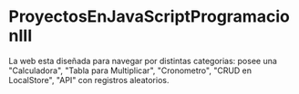 # ProyectosEnJavaScriptProgramacionIII
La web esta diseñada para navegar por distintas categorias: posee una "Calculadora", "Tabla para Multiplicar", "Cronometro", "CRUD en LocalStore", "API" con registros aleatorios.
